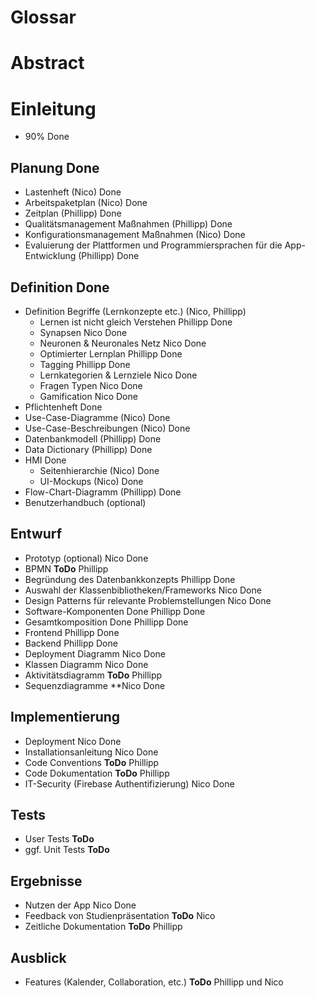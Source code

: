 # Glossar
# Abstract
# Einleitung  
- 90% Done

## Planung Done
- Lastenheft (Nico) Done
- Arbeitspaketplan (Nico) Done
- Zeitplan (Phillipp) Done
- Qualitätsmanagement Maßnahmen (Phillipp) Done
- Konfigurationsmanagement Maßnahmen (Nico) Done
- Evaluierung der Plattformen und Programmiersprachen für die App-Entwicklung (Phillipp) Done

## Definition Done
- Definition Begriffe (Lernkonzepte etc.) (Nico, Phillipp) 
  - Lernen ist nicht gleich Verstehen Phillipp Done
  - Synapsen Nico Done 
  - Neuronen & Neuronales Netz Nico Done
  - Optimierter Lernplan Phillipp Done
  - Tagging Phillipp Done
  - Lernkategorien & Lernziele Nico Done
  - Fragen Typen Nico Done
  - Gamification Nico Done
- Pflichtenheft Done 
- Use-Case-Diagramme (Nico) Done
- Use-Case-Beschreibungen (Nico) Done
- Datenbankmodell (Phillipp) Done
- Data Dictionary (Phillipp) Done
- HMI Done
  - Seitenhierarchie (Nico) Done
  - UI-Mockups (Nico) Done
- Flow-Chart-Diagramm (Phillipp) Done
- Benutzerhandbuch (optional)

## Entwurf
- Prototyp (optional) Nico Done
- BPMN **ToDo** Phillipp
- Begründung des Datenbankkonzepts Phillipp Done
- Auswahl der Klassenbibliotheken/Frameworks Nico Done
- Design Patterns für relevante Problemstellungen Nico Done
- Software-Komponenten Done Phillipp Done
- Gesamtkomposition Done Phillipp Done
- Frontend Phillipp Done
- Backend Phillipp Done
- Deployment Diagramm Nico Done
- Klassen Diagramm Nico Done
- Aktivitätsdiagramm **ToDo** Phillipp
- Sequenzdiagramme **Nico Done

## Implementierung
- Deployment Nico Done
- Installationsanleitung Nico Done
- Code Conventions **ToDo** Phillipp
- Code Dokumentation **ToDo** Phillipp
- IT-Security (Firebase Authentifizierung) Nico Done

## Tests
- User Tests **ToDo**
- ggf. Unit Tests **ToDo**

## Ergebnisse
- Nutzen der App Nico Done
- Feedback von Studienpräsentation **ToDo** Nico
- Zeitliche Dokumentation **ToDo** Phillipp
  
## Ausblick
- Features (Kalender, Collaboration, etc.) **ToDo** Phillipp und Nico

